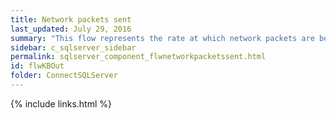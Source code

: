```yaml
---
title: ﻿Network packets sent
last_updated: July 29, 2016
summary: "This flow represents the rate at which network packets are being sent from SQL Server to client applications."
sidebar: c_sqlserver_sidebar
permalink: sqlserver_component_flwnetworkpacketssent.html
id: flwKBOut
folder: ConnectSQLServer
---
```


{% include links.html %}
